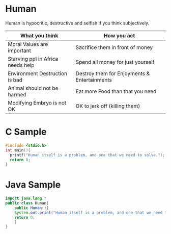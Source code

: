 # Human
Human is hypocritic, destructive and selfish if you think subjectively.


| What you think              | How you act           |
| ---- | ---- |
| Moral Values are important  | Sacrifice them in front of money|
| Starving ppl in Africa needs help | Spend all money for just yourself |
| Environment Destruction is bad | Destroy them for Enjoyments & Entertainments |
| Animal should not be harmed | Eat more Food than that you need|
| Modifying Embryo is not OK  | OK to jerk off (killing them) |


# C Sample

```c
#include <stdio.h>
int main(){
  printf("Human itself is a problem, and one that we need to solve.");
  return 0;
}
```

# Java Sample

```java
import java.lang.*
public class Human{
	public Human(){
  	System.out.print("Human itself is a problem, and one that we need to solve.");
  	return 0;
	}
}
```